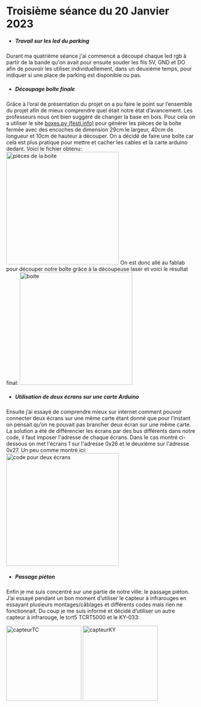 # Troisième séance du 20 Janvier 2023


- ##### Travail sur les led du parking

Durant ma quatrième séance j'ai commencé a découpé chaque led rgb à partir de la bande qu'on avait pour ensuite souder les fils 5V, GND et DO afin de pouvoir les utiliser individuellement, dans un deuxième temps, pour indiquer si une place de parking est disponible ou pas.

- ##### Découpage boîte finale

Grâce à l’oral de présentation du projet on a pu faire le point sur l’ensemble du projet afin de mieux comprendre quel était notre état d’avancement. Les professeurs nous ont bien suggéré de changer la base en bois. Pour cela on a utiliser le site [boxes.py (festi.info)](https://www.festi.info/boxes.py/?language=fr)  pour générer les pièces de la boîte fermée avec des encoches de dimension 29cm le largeur, 40cm de longueur et 10cm de hauteur à découper. On a décidé de faire une boîte car cela est plus pratique pour mettre et cacher les cables et la carte arduino dedant. Voici le fichier obtenu: <img src="https://github.com/villeautonome/Ville-Connectee/blob/main/rapport%20séances/Francesco/images/ClosedBox.png" alt="pièces de la boite" height="300">
On est donc allé au fablab pour découper notre boîte grâce à la découpeuse laser et voici le résultat final:
<img src="https://github.com/villeautonome/Ville-Connectee/blob/main/rapport%20séances/Francesco/images/boite.jpeg" alt="boite" height="300">


- ##### Utilisation de deux écrans sur une carte Arduino

Ensuite j’ai essayé de comprendre mieux sur internet comment pouvoir connecter deux écrans sur une même carte étant donné que pour l’instant on pensait qu’on ne pouvait pas brancher deux écran sur une même carte. La solution a été de différencier les écrans par des bus différents dans notre code, il faut imposer l'adresse de chaque écrans. Dans le cas montré ci-dessous on met l'écrans 1 sur l'adresse 0x26 et le deuxième sur l'adresse 0x27. Un peu comme montré ici:
<img src="https://github.com/villeautonome/Ville-Connectee/blob/main/rapport%20séances/Francesco/images/2ecrans.jpeg" alt="code pour deux écrans" height="300">

- ##### Passage piéton

Enfin je me suis concentré sur une partie de notre ville: le passage piéton. J’ai essayé pendant un bon moment d’utiliser le capteur à infrarouges en essayant plusieurs montages/câblages et différents codes mais rien ne fonctionnait. Du coup je me suis informé et décidé d’utiliser un autre capteur à infrarouge, le tcrt5 TCRT5000 et le KY-033:

<img src="https://github.com/villeautonome/Ville-Connectee/blob/main/rapport%20séances/Francesco/images/capteurTC.jpeg" alt="capteurTC" height="200">
<img src="https://github.com/villeautonome/Ville-Connectee/blob/main/rapport%20séances/Francesco/images/capteurKY.jpeg" alt="capteurKY" height="200">



 

